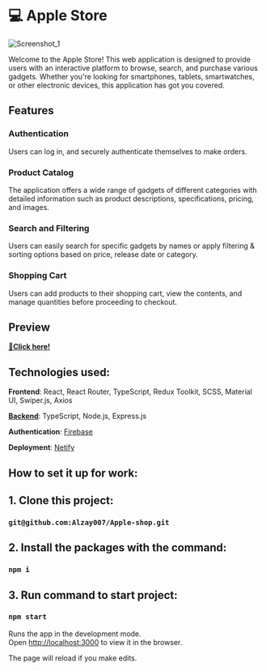 # 💻 Apple Store
![Screenshot_1](https://github.com/Alzay007/Apple-shop/assets/108741138/0b133bd6-1e2b-422d-9790-e14568c9b2c2)

Welcome to the Apple Store! This web application is designed to provide users with an interactive platform to browse, search, and purchase various gadgets. Whether you're looking for smartphones, tablets, smartwatches, or other electronic devices, this application has got you covered.

## Features

### Authentication
Users can log in, and securely authenticate themselves to make orders.

### Product Catalog
The application offers a wide range of gadgets of different categories with detailed information such as product descriptions, specifications, pricing, and images.

### Search and Filtering
Users can easily search for specific gadgets by names or apply filtering & sorting options based on price, release date or category.

### Shopping Cart
Users can add products to their shopping cart, view the contents, and manage quantities before proceeding to checkout.

## Preview

[**🔗Click here!**](https://cheery-frangipane-199b33.netlify.app/#)

## Technologies used:

**Frontend**: React, React Router, TypeScript, Redux Toolkit, SCSS, Material UI, Swiper.js, Axios

[**Backend**](https://github.com/Alzay007/apple-store-api): TypeScript, Node.js, Express.js

**Authentication**: [Firebase](https://firebase.google.com/)

**Deployment**: [Netify](https://www.netlify.com/)

## How to set it up for work:

## 1. Clone this project:

### `git@github.com:Alzay007/Apple-shop.git`

## 2. Install the packages with the command:

### `npm i`

## 3. Run command to start project:

### `npm start`

Runs the app in the development mode.\
Open [http://localhost:3000](http://localhost:3000) to view it in the browser.

The page will reload if you make edits.
